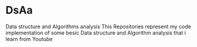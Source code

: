 # DsAa
Data structure and Algorithms analysis
This Repositories represent my code implementation of some besic Data structure and Algorithm analysis that i learn from Youtube 

